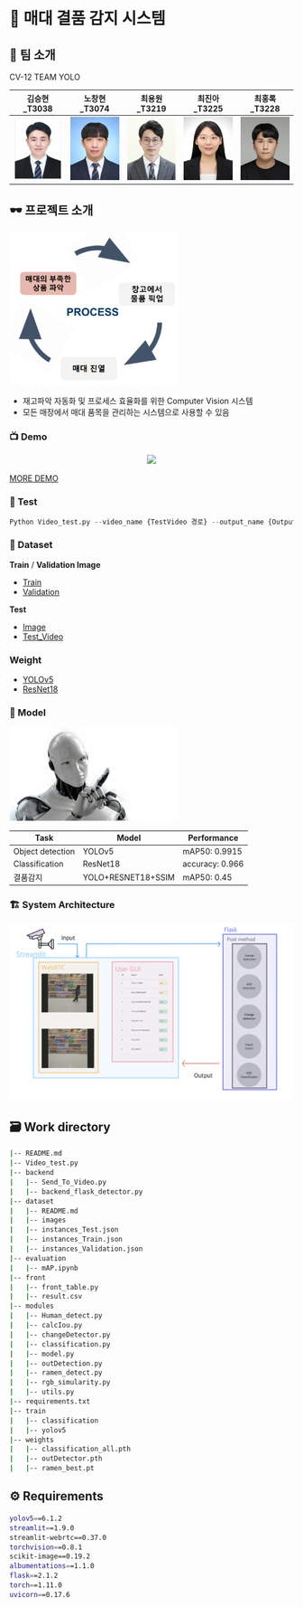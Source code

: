 # 🍜 매대 결품 감지 시스템

## 🤼 팀 소개

CV-12 TEAM YOLO


|김승현_T3038|노창현_T3074|최용원_T3219|최진아_T3225|최홍록_T3228|
|:-:|:-:|:-:|:-:|:-:|
|<a href="https://github.com/KimSeungHyun1217"><img src="imgs/KSH.jpg" width='300px'></a>|<a href="https://github.com/Rohchanghyun"><img src="imgs/NCH.jpg" width='300px'></a>|<a href="https://github.com/chldyddnjs"><img src="imgs/CYW.png" width='300px'></a>|<a href="https://github.com/mango-jina"><img src="imgs/CJA.jpg" width='300px'></a>|<a href="https://github.com/ChoiHongrok"><img src="imgs/CHR.jpg" width='300px'></a>|


## 🕶️ 프로젝트 소개

<img src="imgs/Untitled.png" width='300px'>

- 재고파악 자동화 및 프로세스 효율화를 위한 Computer Vision 시스템
- 모든 매장에서 매대 품목을 관리하는 시스템으로 사용할 수 있음

### 📺 Demo

<p align="center">
    <img src="imgs/demo.gif" width = "600px">
</p>

[MORE DEMO](https://www.youtube.com/channel/UCkP9pf52Y9iGt3Goi099a5g/videos)

### 📝 Test

```python
Python Video_test.py --video_name {TestVideo 경로} --output_name {Output Video name}
```

### 📁 Dataset

**Train** / **Validation Image**

- [Train](https://drive.google.com/drive/folders/1ovW3LX2MdJcSPUlFFlB9IXNZWKJFzAdD?usp=sharing)
- [Validation](https://drive.google.com/drive/folders/1rymW4U1QRRV242O1o2wnktA7cUUt_Eqo?usp=sharing)

**Test**

- [Image](https://drive.google.com/drive/folders/1qmnL2lf2FHrFvSTaEln-eABApLqQfiPQ?usp=sharing)
- [Test_Video](https://drive.google.com/drive/folders/1bq-sye22NnQTo-bNx3IOmUKYyZrtXRLm?usp=sharing)

### Weight
- [YOLOv5](https://drive.google.com/file/d/1pmJZ_5UbWJcqj6xGYBRorGtYFkHIhrt8/view?usp=sharing) 
- [ResNet18](https://drive.google.com/file/d/1h1UMPfn0gm522343xg1XO2A6V4Veotjz/view?usp=sharing) 

### 🤔 Model

<img src="imgs/Untitled1.png" width='300px'>

| Task | Model | Performance |
| --- | --- | --- |
| Object detection | YOLOv5 | mAP50: 0.9915 |
| Classification | ResNet18 | accuracy: 0.966 |
| 결품감지 | YOLO+RESNET18+SSIM | mAP50: 0.45 |

### 🏗️ System Architecture

![KakaoTalk_20220603_201716217.jpg](imgs/KakaoTalk_20220603_201716217.jpg)

## 🗃️ Work directory

```bash
|-- README.md
|-- Video_test.py
|-- backend
|   |-- Send_To_Video.py
|   |-- backend_flask_detector.py
|-- dataset
|   |-- README.md
|   |-- images
|   |-- instances_Test.json
|   |-- instances_Train.json
|   |-- instances_Validation.json
|-- evaluation
|   |-- mAP.ipynb
|-- front
|   |-- front_table.py
|   |-- result.csv
|-- modules
|   |-- Human_detect.py
|   |-- calcIou.py
|   |-- changeDetector.py
|   |-- classification.py
|   |-- model.py
|   |-- outDetection.py
|   |-- ramen_detect.py
|   |-- rgb_simularity.py
|   |-- utils.py
|-- requirements.txt
|-- train
|   |-- classification
|   |-- yolov5
|-- weights
|   |-- classification_all.pth
|   |-- outDetector.pth
|   |-- ramen_best.pt
```

## ⚙️ Requirements

```bash
yolov5==6.1.2
streamlit==1.9.0
streamlit-webrtc==0.37.0
torchvision==0.8.1
scikit-image==0.19.2
albumentations==1.1.0
flask==2.1.2
torch==1.11.0
uvicorn==0.17.6
```
